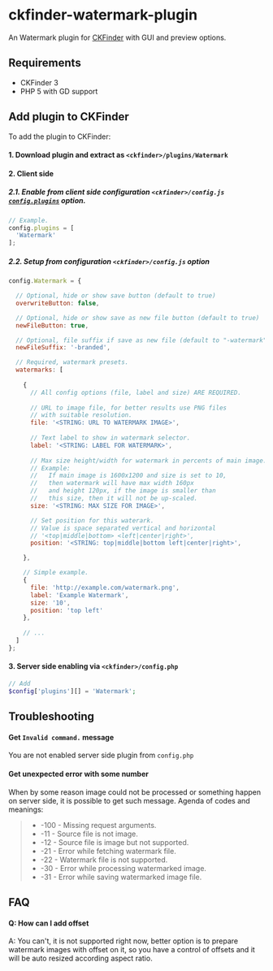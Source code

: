 # ckfinder-watermark-plugin

An Watermark plugin for [CKFinder](http://ckfinder.com/) with GUI and preview options.

## Requirements
- CKFinder 3
- PHP 5 with GD support

## Add plugin to CKFinder

To add the plugin to CKFinder:

#### 1. Download plugin and extract as `<ckfinder>/plugins/Watermark`
#### 2. Client side
##### 2.1. Enable from client side configuration `<ckfinder>/config.js` [`config.plugins`](http://docs.cksource.com/ckfinder3/#!/api/CKFinder.Config-cfg-plugins) option.
```js
// Example.
config.plugins = [
  'Watermark'
];
```
##### 2.2. Setup from configuration `<ckfinder>/config.js` option
```js
config.Watermark = {

  // Optional, hide or show save button (default to true)
  overwriteButton: false,

  // Optional, hide or show save as new file button (default to true)
  newFileButton: true,

  // Optional, file suffix if save as new file (default to "-watermark")
  newFileSuffix: '-branded',

  // Required, watermark presets.
  watermarks: [
  
    {
      // All config options (file, label and size) ARE REQUIRED.
      
      // URL to image file, for better results use PNG files
      // with suitable resolution.
      file: '<STRING: URL TO WATERMARK IMAGE>',
     
      // Text label to show in watermark selector.
      label: '<STRING: LABEL FOR WATERMARK>',
      
      // Max size height/width for watermark in percents of main image.
      // Example:
      //   If main image is 1600x1200 and size is set to 10,
      //   then watermark will have max width 160px
      //   and height 120px, if the image is smaller than
      //   this size, then it will not be up-scaled.
      size: '<STRING: MAX SIZE FOR IMAGE>',

      // Set position for this waterark.
      // Value is space separated vertical and horizontal
      // '<top|middle|bottom> <left|center|right>',
      position: '<STRING: top|middle|bottom left|center|right>',

    },

    // Simple example.
    {
      file: 'http://example.com/watermark.png',
      label: 'Example Watermark',
      size: '10',
      position: 'top left'
    },
    
    // ...
  ]
};
```

#### 3. Server side enabling via `<ckfinder>/config.php`
```php
// Add
$config['plugins'][] = 'Watermark';
```

## Troubleshooting

#### Get `Invalid command.` message 
You are not enabled server side plugin from `config.php`

#### Get unexpected error with some number
When by some reason image could not be processed or something happen on server side, it is possible to get such message.
Agenda of codes and meanings:

> * -100  - Missing request arguments.
> * -11   - Source file is not image.
> * -12   - Source file is image but not supported.
> * -21   - Error while fetching watermark file.
> * -22   - Watermark file is not supported.
> * -30   - Error while processing watermarked image.
> * -31   - Error while saving watermarked image file.

## FAQ

#### Q: How can I add offset
A: You can't, it is not supported right now, better option is to prepare watermark images with offset on it, so you have a control of offsets and it will be auto resized according aspect ratio.
